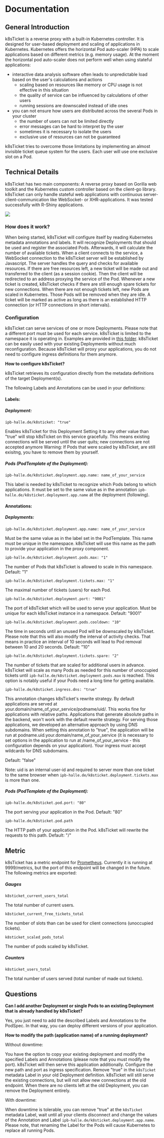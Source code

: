 # Documentation
## General Introduction
k8sTicket is a reverse proxy with a built-in Kubernetes controller. It is designed for user-based deployment and scaling of applications in Kubernetes. Kubernetes offers the horizontal Pod auto-scaler (HPA) to scale applications based on different metrics (e.g. memory usage). At the moment the horizontal pod auto-scaler does not perform well when using stateful applications:

- interactive data analysis software often leads to unpredictable load based on the user's calculations and actions
	- scaling based on resources like memory or CPU usage is not effective in this situation
	- the quality of service can be influenced by calculations of other users
 	- running sessions are downscaled instead of idle ones
- you can not ensure how users are distributed across the several Pods in your cluster
	- the number of users can not be limited directly
	- error messages can be hard to interpret by the user
	- sometimes it is necessary to isolate the users
	- exclusive use of resources can not be guaranteed

k8sTicket tries to overcome those limitations by implementing an almost invisible ticket queue system for the users. Each user will use one exclusive slot on a Pod.
## Technical Details
k8sTicket has two main components: A reverse proxy based on Gorilla web toolkit and the Kubernetes custom controller based on the client-go library.
k8sTicket can only handle stateful web applications with continuous server-client-communication like WebSocket- or XHR-applications. It was tested successfully with R-Shiny applications.

![](k8sTicket.png)

### How does it work?
When being started, k8sTicket will configure itself by reading Kubernetes metadata annotations and labels. It will recognize Deployments that should be used and register the associated Pods. Afterwards, it will calculate the number of available tickets. When a client connects to the service, a WebSocket connection to the k8sTicket server will be established by Javascript. The server handles the query and checks for available resources. If there are free resources left, a new ticket will be made out and transferred to the client (as a session cookie). Then the client will be redirected to an address proxying the service of the Pod. Whenever a new ticket is created, k8sTicket checks if there are still enough spare tickets for new connections. When there are not enough tickets left, new Pods are scaled in Kubernetes. Those Pods will be removed when they are idle. A ticket will be marked as active as long as there is an established HTTP connection (or HTTP connections in short intervals).

### Configuration
k8sTicket can serve services of one or more Deployments. Please note that a different port must be used for each service. k8sTicket is limited to the namespace it is operating in. Examples are provided in [this folder](../examples/). k8sTicket can be easily used with your existing Deployments without much reconfiguration. Because k8sTicket will proxy your applications, you do not need to configure ingress definitions for them anymore.

**How to configure k8sTicket?**

k8sTicket retrieves its configuration directly from the metadata definitions of the target Deployment(s).

The following Labels and Annotations can be used in your definitions:

#### Labels:
##### Deployment:

`ipb-halle.de/k8sticket: "true"`

Enables k8sTicket for this Deployment
Setting it to any other value than "true" will stop k8sTicket on this service gracefully.
This means existing connections will be served until the user quits; new connections are not accepted anymore
Warning: If Pods that were scaled by k8sTicket, are still exisitng, you have to remove them by yourself.

##### Pods (PodTemplate of the Deployment):

`ipb-halle.de/k8sticket.deployment.app.name: name_of_your_service`

This label is needed by k8sTicket to recognize which Pods belong to which applications. It must be set to the same value as in the annotation `ipb-halle.de/k8sticket.deployment.app.name` at the deployment (following).


#### Annotations:

##### Deployments:

`ipb-halle.de/k8sticket.deployment.app.name: name_of_your_service`

Must be the same value as in the label set in the PodTemplate. This name must be unique in the namespace.
k8sTicket will use this name as the path to provide your application in the proxy component.

`ipb-halle.de/k8sticket.deployment.pods.max: "1"`

The number of Pods that k8sTicket is allowed to scale in this namespace.
Default: "1"

`ipb-halle.de/k8sticket.deployment.tickets.max: "1"`

The maximal number of tickets (users) for each Pod.

`ipb-halle.de/k8sticket.deployment.port: "9001"`

The port of k8sTicket which will be used to serve your application. Must be unique for each k8sTicket instance in a namespace.
Default: "9001"

`ipb-halle.de/k8sticket.deployment.pods.cooldown: "10"`

The time in seconds until an unused Pod will be downscaled by k8sTicket. Please note that this will also modify the interval of activity checks. That means in practice an interval of 10 seconds will lead to Pod removal between 10 and 20 seconds.
Default: "10"

`ipb-halle.de/k8sticket.deployment.tickets.spare: "2"`

The number of tickets that are scaled for additional users in advance. k8sTicket will scale as many Pods as needed for this number of unoccupied tickets until `ipb-halle.de/k8sticket.deployment.pods.max` is reached. This option is notably useful if your Pods need a long time for getting available.

`ipb-halle.de/k8sticket.ingress.dns: "true"`

This annotation changes k8sTicket's rewrite strategy. By default applications are served at your.domain/name_of_your_service/podname/uid/. This works fine for applications with relative paths. Applications that generate absolute paths in the backend, won't work with the default rewrite strategy. For serving those applications, we developed an alternative approach by using DNS subdomains. When setting this annotation to "true", the application will be run at podname.uid.your.domain/name_of_your_service (it is necessary to set options in the application to run at /name_of_your_service - this configuration depends on your application). Your ingress must accept wildcards for DNS subdomains.

Default: "false"

Note: uid is an internal user-id and required to server more than one ticket to the same browser when `ipb-halle.de/k8sticket.deployment.tickets.max` is more than one.

##### Pods (PodTemplate of the Deployment):

`ipb-halle.de/k8sticket.pod.port: "80"`

The port serving your application in the Pod.
Default: "80"

`ipb-halle.de/k8sticket.pod.path`

The HTTP path of your application in the Pod. k8sTicket will rewrite the requests to this path.
Default: "/"

## Metric

k8sTicket has a metric endpoint for [Prometheus](https://prometheus.io/). Currently it is running at 9999/metrics, but the port of this endpoint will be changed in the future.
The following metrics are exported:

##### Gauges

`k8sticket_current_users_total`

The total number of current users.

`k8sticket_current_free_tickets_total`

The number of slots than can be used for client connections (unoccupied tickets).

`k8sticket_scaled_pods_total`

The number of pods scaled by k8sTicket.

##### Counters

`k8sticket_users_total`

The total number of users served (total number of made out tickets).


## Questions
**Can I add another Deployment or single Pods to an existing Deployment that is already handled by k8sTicket?**

Yes, you just need to add the described Labels and Annotations to the PodSpec. In that way, you can deploy different versions of your application.

**How to modify the path (application name) of a running deployment?**

Without downtime:

You have the option to copy your existing deployment and modify the specified Labels and Annotations (please note that you must modify the port). k8sTicket will then serve this application additionally. Configure the new path and port as ingress specification. Remove "true" in the ```k8sTicket``` metadata Label in your old Deployment definition. k8sTicket will still serve the existing connections, but will not allow new connections at the old endpoint. When there are no clients left at the old Deployment, you can remove the Deployment entirely.

With downtime:

When downtime is tolerable, you can remove "true" at the ```k8sTicket``` metadata Label, wait until all your clients disconnect and change the values of the Annotation and Label `ipb-halle.de/k8sticket.deployment.app.name`. Please note, that renaming the Label for the Pods will cause Kubernetes to replace all running Pods.

